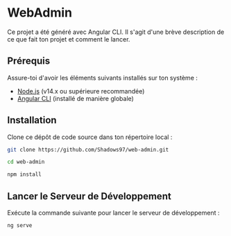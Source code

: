 # WebAdmin


Ce projet a été généré avec Angular CLI. Il s'agit d'une brève description de ce que fait ton projet et comment le lancer.

## Prérequis

Assure-toi d'avoir les éléments suivants installés sur ton système :

- [Node.js](https://nodejs.org/) (v14.x ou supérieure recommandée)
- [Angular CLI](https://angular.io/cli) (installé de manière globale)

## Installation

Clone ce dépôt de code source dans ton répertoire local :
   ```sh
   git clone https://github.com/Shadows97/web-admin.git

   cd web-admin 

   npm install

   
   ```

## Lancer le Serveur de Développement

Exécute la commande suivante pour lancer le serveur de développement :

```sh
ng serve

```

